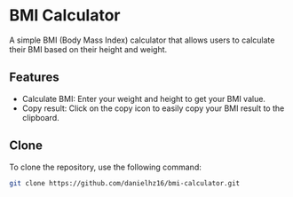 # BMI Calculator

A simple BMI (Body Mass Index) calculator that allows users to calculate their BMI based on their height and weight.

## Features

- Calculate BMI: Enter your weight and height to get your BMI value.
- Copy result: Click on the copy icon to easily copy your BMI result to the clipboard.

## Clone 

To clone the repository, use the following command:

```bash
git clone https://github.com/danielhz16/bmi-calculator.git